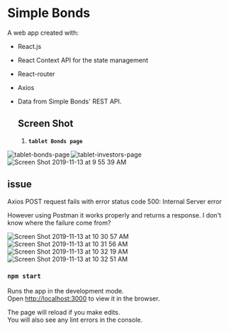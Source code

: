  # Simple Bonds
A web app created with:
- React.js
- React Context API for the state management 
- React-router 
- Axios 
- Data from Simple Bonds' REST API. 

  ## Screen Shot 
  1.  **`tablet Bonds page`** 
<img align="left" src="https://user-images.githubusercontent.com/18241226/68752653-99979600-05fb-11ea-8b9f-3011d8ed8134.png" alt="tablet-bonds-page" title="1tablet-bonds-page"/>
<img align="left" src="https://user-images.githubusercontent.com/18241226/68752654-99979600-05fb-11ea-9222-9ba3ea374817.png" alt="tablet-investors-page" title="1tablet-investors-page"/>



![Screen Shot 2019-11-13 at 9 55 39 AM](https://user-images.githubusercontent.com/18241226/68752656-9a302c80-05fb-11ea-8414-d2b5b725332d.png)



## issue

Axios POST request fails with error status code 500: Internal Server error

However using Postman it works properly and returns a response. I don't know where  the failure come from?  

![Screen Shot 2019-11-13 at 10 30 57 AM](https://user-images.githubusercontent.com/18241226/68756454-0b72de00-0602-11ea-9f23-b2246762d77f.png)
![Screen Shot 2019-11-13 at 10 31 56 AM](https://user-images.githubusercontent.com/18241226/68756455-0b72de00-0602-11ea-8ecf-ac88383d7699.png)
![Screen Shot 2019-11-13 at 10 32 19 AM](https://user-images.githubusercontent.com/18241226/68756456-0c0b7480-0602-11ea-94b3-c7231d6dcf12.png)
![Screen Shot 2019-11-13 at 10 32 51 AM](https://user-images.githubusercontent.com/18241226/68756459-0c0b7480-0602-11ea-891a-c66071241deb.png)

 


### `npm start`

Runs the app in the development mode.<br />
Open [http://localhost:3000](http://localhost:3000) to view it in the browser.

The page will reload if you make edits.<br />
You will also see any lint errors in the console.
 
 


